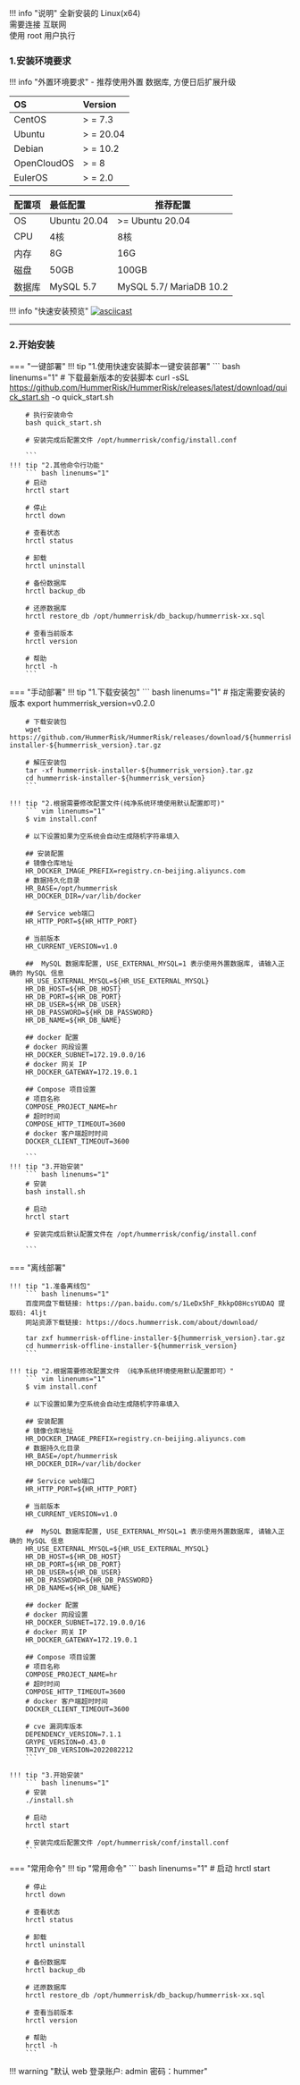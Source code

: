 !!! info "说明"
    全新安装的 Linux(x64)  
    需要连接 互联网  
    使用 root 用户执行

### 1.安装环境要求

!!! info "外置环境要求"
    - 推荐使用外置 数据库, 方便日后扩展升级


| OS          | Version   |
|:------------|:----------|
| CentOS      | > = 7.3   |
| Ubuntu      | > = 20.04 |
| Debian      | > = 10.2  |
| OpenCloudOS | > = 8     |
| EulerOS     | > = 2.0   |

| 配置项 | 最低配置         | 推荐配置                    |
|:----|:-------------|-------------------------|
| OS  | Ubuntu 20.04 | >= Ubuntu 20.04         |
| CPU | 4核           | 8核                      |
| 内存  | 8G           | 16G                     |
| 磁盘  | 50GB         | 100GB                   |
| 数据库 | MySQL 5.7    | MySQL 5.7/ MariaDB 10.2 |

!!! info "快速安装预览"
[![asciicast](https://asciinema.org/a/514353.svg)](https://asciinema.org/a/514353)

---

### 2.开始安装

=== "一键部署"
    !!! tip "1.使用快速安装脚本一键安装部署"
        ``` bash linenums="1"
        # 下载最新版本的安装脚本
        curl -sSL https://github.com/HummerRisk/HummerRisk/releases/latest/download/quick_start.sh -o quick_start.sh
        
        # 执行安装命令
        bash quick_start.sh

        # 安装完成后配置文件 /opt/hummerrisk/config/install.conf

        ```
    !!! tip "2.其他命令行功能"
        ``` bash linenums="1"
        # 启动
        hrctl start

        # 停止
        hrctl down

        # 查看状态
        hrctl status

        # 卸载
        hrctl uninstall

        # 备份数据库
        hrctl backup_db
        
        # 还原数据库
        hrctl restore_db /opt/hummerrisk/db_backup/hummerrisk-xx.sql

        # 查看当前版本
        hrctl version

        # 帮助
        hrctl -h
        ```

=== "手动部署"
    !!! tip "1.下载安装包"
        ``` bash linenums="1"
        # 指定需要安装的版本
        export hummerrisk_version=v0.2.0

        # 下载安装包
        wget https://github.com/HummerRisk/HummerRisk/releases/download/${hummerrisk_version}/hummerrisk-installer-${hummerrisk_version}.tar.gz

        # 解压安装包       
        tar -xf hummerrisk-installer-${hummerrisk_version}.tar.gz
        cd hummerrisk-installer-${hummerrisk_version}
        ```

    !!! tip "2.根据需要修改配置文件(纯净系统环境使用默认配置即可)"
        ``` vim linenums="1"
        $ vim install.conf

        # 以下设置如果为空系统会自动生成随机字符串填入
        
        ## 安装配置
        # 镜像仓库地址
        HR_DOCKER_IMAGE_PREFIX=registry.cn-beijing.aliyuncs.com
        # 数据持久化目录
        HR_BASE=/opt/hummerrisk
        HR_DOCKER_DIR=/var/lib/docker
        
        ## Service web端口
        HR_HTTP_PORT=${HR_HTTP_PORT}
        
        # 当前版本
        HR_CURRENT_VERSION=v1.0
        
        ##  MySQL 数据库配置, USE_EXTERNAL_MYSQL=1 表示使用外置数据库, 请输入正确的 MySQL 信息
        HR_USE_EXTERNAL_MYSQL=${HR_USE_EXTERNAL_MYSQL}
        HR_DB_HOST=${HR_DB_HOST}
        HR_DB_PORT=${HR_DB_PORT}
        HR_DB_USER=${HR_DB_USER}
        HR_DB_PASSWORD=${HR_DB_PASSWORD}
        HR_DB_NAME=${HR_DB_NAME}
        
        ## docker 配置
        # docker 网段设置
        HR_DOCKER_SUBNET=172.19.0.0/16
        # docker 网关 IP
        HR_DOCKER_GATEWAY=172.19.0.1
        
        ## Compose 项目设置
        # 项目名称
        COMPOSE_PROJECT_NAME=hr
        # 超时时间
        COMPOSE_HTTP_TIMEOUT=3600
        # docker 客户端超时时间
        DOCKER_CLIENT_TIMEOUT=3600

        ```
    !!! tip "3.开始安装"
        ``` bash linenums="1"
        # 安装
        bash install.sh

        # 启动
        hrctl start

        # 安装完成后默认配置文件在 /opt/hummerrisk/config/install.conf

        ```

=== "离线部署"

    !!! tip "1.准备离线包"
        ``` bash linenums="1"
        百度网盘下载链接: https://pan.baidu.com/s/1LeDx5hF_RkkpO8HcsYUDAQ 提取码: 4ljt
        网站资源下载链接: https://docs.hummerrisk.com/about/download/

        tar zxf hummerrisk-offline-installer-${hummerrisk_version}.tar.gz
        cd hummerrisk-offline-installer-${hummerrisk_version}
        ```

    !!! tip "2.根据需要修改配置文件 （纯净系统环境使用默认配置即可）"
        ``` vim linenums="1"
        $ vim install.conf

        # 以下设置如果为空系统会自动生成随机字符串填入
        
        ## 安装配置
        # 镜像仓库地址
        HR_DOCKER_IMAGE_PREFIX=registry.cn-beijing.aliyuncs.com
        # 数据持久化目录
        HR_BASE=/opt/hummerrisk
        HR_DOCKER_DIR=/var/lib/docker
        
        ## Service web端口
        HR_HTTP_PORT=${HR_HTTP_PORT}
        
        # 当前版本
        HR_CURRENT_VERSION=v1.0
        
        ##  MySQL 数据库配置, USE_EXTERNAL_MYSQL=1 表示使用外置数据库, 请输入正确的 MySQL 信息
        HR_USE_EXTERNAL_MYSQL=${HR_USE_EXTERNAL_MYSQL}
        HR_DB_HOST=${HR_DB_HOST}
        HR_DB_PORT=${HR_DB_PORT}
        HR_DB_USER=${HR_DB_USER}
        HR_DB_PASSWORD=${HR_DB_PASSWORD}
        HR_DB_NAME=${HR_DB_NAME}
        
        ## docker 配置
        # docker 网段设置
        HR_DOCKER_SUBNET=172.19.0.0/16
        # docker 网关 IP
        HR_DOCKER_GATEWAY=172.19.0.1
        
        ## Compose 项目设置
        # 项目名称
        COMPOSE_PROJECT_NAME=hr
        # 超时时间
        COMPOSE_HTTP_TIMEOUT=3600
        # docker 客户端超时时间
        DOCKER_CLIENT_TIMEOUT=3600
        
        # cve 漏洞库版本
        DEPENDENCY_VERSION=7.1.1
        GRYPE_VERSION=0.43.0
        TRIVY_DB_VERSION=2022082212
        ```

    !!! tip "3.开始安装"
        ``` bash linenums="1"
        # 安装
        ./install.sh

        # 启动
        hrctl start

        # 安装完成后配置文件 /opt/hummerrisk/conf/install.conf
        ```

=== "常用命令"
    !!! tip "常用命令"
        ``` bash linenums="1"
        # 启动
        hrctl start

        # 停止
        hrctl down

        # 查看状态
        hrctl status

        # 卸载
        hrctl uninstall

        # 备份数据库
        hrctl backup_db

        # 还原数据库
        hrctl restore_db /opt/hummerrisk/db_backup/hummerrisk-xx.sql

        # 查看当前版本
        hrctl version

        # 帮助
        hrctl -h
        ```
!!! warning "默认 web 登录账户: admin 密码：hummer"
